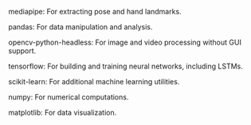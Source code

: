 mediapipe: For extracting pose and hand landmarks.

pandas: For data manipulation and analysis.

opencv-python-headless: For image and video processing without GUI support.

tensorflow: For building and training neural networks, including LSTMs.

scikit-learn: For additional machine learning utilities.

numpy: For numerical computations.

matplotlib: For data visualization.

<!-- seaborn: For statistical data visualization. -->

<!-- scipy: For scientific and technical computing. -->


